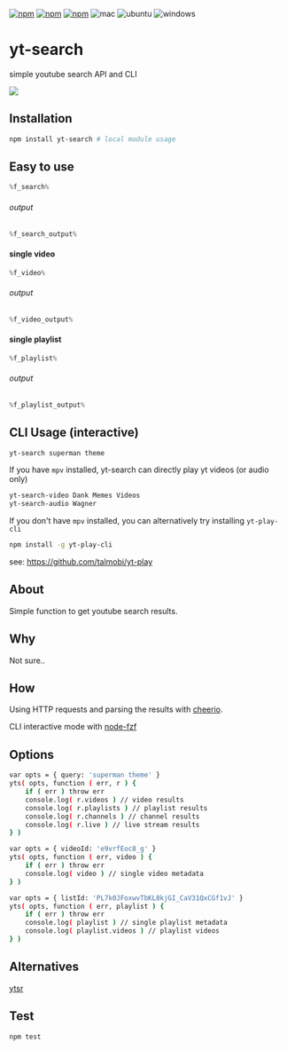 [![npm](https://img.shields.io/npm/v/yt-search.svg?maxAge=3600)](https://www.npmjs.com/package/yt-search)
[![npm](https://img.shields.io/npm/dm/yt-search.svg?maxAge=3600)](https://www.npmjs.com/package/yt-search)
[![npm](https://img.shields.io/npm/l/yt-search.svg?maxAge=3600)](https://www.npmjs.com/package/yt-search)
![mac](https://github.com/talmobi/yt-search/workflows/mac/badge.svg)
![ubuntu](https://github.com/talmobi/yt-search/workflows/ubuntu/badge.svg)
![windows](https://github.com/talmobi/yt-search/workflows/windows/badge.svg)

#  yt-search
simple youtube search API and CLI

![](https://thumbs.gfycat.com/ContentShockingCuttlefish-size_restricted.gif)

## Installation
```bash
npm install yt-search # local module usage
```

## Easy to use
```javascript
%f_search%
```

###### output
```javascript
%f_search_output%
```

#### single video
```javascript
%f_video%
```
###### output
```javascript
%f_video_output%
```

#### single playlist
```javascript
%f_playlist%
```
###### output
```javascript
%f_playlist_output%
```

## CLI Usage (interactive)
```bash
yt-search superman theme
```

If you have `mpv` installed, yt-search can directly play yt videos (or audio only)
```bash
yt-search-video Dank Memes Videos
yt-search-audio Wagner
```

If you don't have `mpv` installed, you can alternatively try installing `yt-play-cli`
```bash
npm install -g yt-play-cli
```

see: https://github.com/talmobi/yt-play


## About
Simple function to get youtube search results.

## Why
Not sure..

## How
Using HTTP requests and parsing the results with [cheerio](https://github.com/cheeriojs/cheerio).

CLI interactive mode with [node-fzf](https://github.com/talmobi/node-fzf)

## Options
```bash
var opts = { query: 'superman theme' }
yts( opts, function ( err, r ) {
	if ( err ) throw err
	console.log( r.videos ) // video results
	console.log( r.playlists ) // playlist results
	console.log( r.channels ) // channel results
	console.log( r.live ) // live stream results
} )

var opts = { videoId: 'e9vrfEoc8_g' }
yts( opts, function ( err, video ) {
	if ( err ) throw err
	console.log( video ) // single video metadata
} )

var opts = { listId: 'PL7k0JFoxwvTbKL8kjGI_CaV31QxCGf1vJ' }
yts( opts, function ( err, playlist ) {
	if ( err ) throw err
	console.log( playlist ) // single playlist metadata
	console.log( playlist.videos ) // playlist videos
} )
```

## Alternatives
[ytsr](https://www.npmjs.com/package/ytsr)

## Test
```
npm test
```
